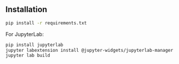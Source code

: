 ## Installation

```sh
pip install -r requirements.txt
```

For JupyterLab:

```sh
pip install jupyterlab
jupyter labextension install @jupyter-widgets/jupyterlab-manager
jupyter lab build
```
